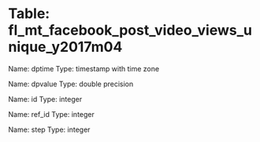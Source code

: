 Table: fl_mt_facebook_post_video_views_unique_y2017m04
======================================================

Name: dptime
Type: timestamp with time zone

Name: dpvalue
Type: double precision

Name: id
Type: integer

Name: ref_id
Type: integer

Name: step
Type: integer

